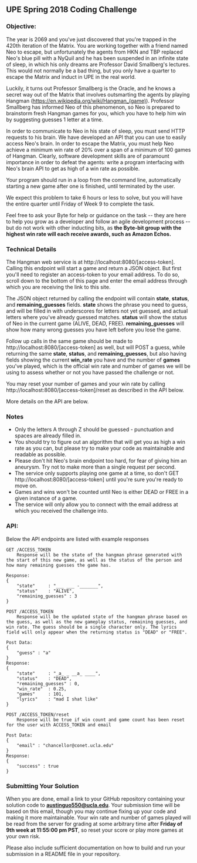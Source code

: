 ## UPE Spring 2018 Coding Challenge

### Objective:
The year is 2069 and you've just discovered that you're trapped in the 420th iteration of the Matrix. You are working together with a friend named Neo to escape, but unfortunately the agents from HKN and TBP replaced Neo's blue pill with a NyQuil and he has been suspended in an infinite state of sleep, in which his only dreams are Professor David Smallberg's lectures. This would not normally be a bad thing, but you only have a quarter to escape the Matrix and induct in UPE in the real world.

Luckily, it turns out Professor Smallberg is the Oracle, and he knows a secret way out of the Matrix that involves outsmarting the agents by playing Hangman (https://en.wikipedia.org/wiki/Hangman_(game)). Professor Smallberg has informed Neo of this phenomenon, so Neo is prepared to brainstorm fresh Hangman games for you, which you have to help him win by suggesting guesses 1 letter at a time.

In order to communicate to Neo in his state of sleep, you must send HTTP requests to his brain. We have developed an API that you can use to easily access Neo's brain. In order to escape the Matrix, you must help Neo achieve a minimum win rate of 20% over a span of a minimum of 100 games of Hangman. Clearly, software development skills are of paramount importance in order to defeat the agents: write a program interfacing with Neo's brain API to get as high of a win rate as possible.

Your program should run in a loop from the command line, automatically starting a new game after one is finished, until terminated by the user.

We expect this problem to take 6 hours or less to solve, but you will have the entire quarter until Friday of Week 9 to complete the task.


Feel free to ask your Byte for help or guidance on the task -- they are here to help you grow as a developer and follow an agile development process -- but do not work with other inducting bits, as **the Byte-bit group with the highest win rate will each receive awards, such as Amazon Echos.**


### Technical Details
The Hangman web service is at http://localhost:8080/[access-token]. Calling this endpoint will start a game and return a JSON object. But first you'll need to register an access-token to your email address. To do so, scroll down to the bottom of this page and enter the email address through which you are receiving the link to this site.

The JSON object returned by calling the endpoint will contain **state**, **status**, and **remaining_guesses** fields. **state** shows the phrase you need to guess, and will be filled in with underscores for letters not yet guessed, and actual letters where you've already guessed matches. **status** will show the status of Neo in the current game (ALIVE, DEAD, FREE). **remaining_guesses** will show how many wrong guesses you have left before you lose the game.

Follow up calls in the same game should be made to http://localhost:8080/[access-token] as well, but will POST a guess, while returning the same **state**, **status**, and **remaining_guesses**, but also having fields showing the current **win_rate** you have and the number of **games** you've played, which is the official win rate and number of games we will be using to assess whether or not you have passed the challenge or not.

You may reset your number of games and your win rate by calling http://localhost:8080/[access-token]/reset as described in the API below.

More details on the API are below.


### Notes
- Only the letters A through Z should be guessed - punctuation and spaces are already filled in.
- You should try to figure out an algorithm that will get you as high a win rate as you can, but please try to make your code as maintainable and readable as possible.
- Please don't hit Neo's brain endpoint too hard, for fear of giving him an aneurysm. Try not to make more than a single request per second.
- The service only supports playing one game at a time, so don't GET http://localhost:8080/[access-token] until you're sure you're ready to move on.
- Games and wins won't be counted until Neo is either DEAD or FREE in a given instance of a game.
- The service will only allow you to connect with the email address at which you received the challenge into.


### API:
Below the API endpoints are listed with example responses
```
GET /ACCESS_TOKEN
    Response will be the state of the hangman phrase generated with the start of this new game, as well as the status of the person and how many remaining guesses the game has.

Response:
{
    "state"     : "___ ___ -_______",
    "status"    : "ALIVE",
    "remaining_guesses" : 3
}

POST /ACCESS_TOKEN
    Response will be the updated state of the hangman phrase based on the guess, as well as the new gameplay status, remaining guesses, and win rate. The guess should be a single character only. The lyrics field will only appear when the returning status is "DEAD" or "FREE".

Post Data:
{
    "guess" : "a"
}
Response:
{
    "state"     : "_a_ _ __a_ ____",
    "status"    : "DEAD",
    "remaining_guesses" : 0,
    "win_rate"  : 0.25,
    "games"     : 101,
    "lyrics"    : "mad I shat like"
}

POST /ACCESS_TOKEN/reset
    Response will be true if win count and game count has been reset for the user with ACCESS_TOKEN and email

Post Data:
{
    "email" : "chancellor@conet.ucla.edu"
}
Response:
{
    "success" : true
}
```


### Submitting Your Solution
When you are done, email a link to your GitHub repository containing your solution code to **austinguo550@ucla.edu**. Your submission time will be based on this email, though you may continue fixing up your code and making it more maintainable. Your win rate and number of games played will be read from the server for grading at some arbitrary time after **Friday of 9th week at 11:55:00 pm PST**, so reset your score or play more games at your own risk.

Please also include sufficient documentation on how to build and run your submission in a README file in your repository.
